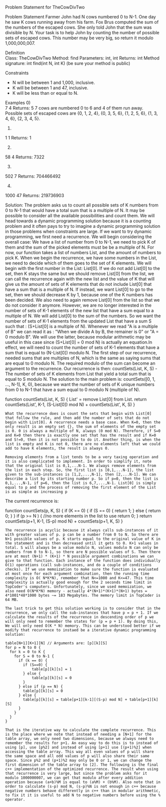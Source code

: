  Problem Statement for TheCowDivTwo

Problem Statement
    Farmer John had N cows numbered 0 to N-1. One day he saw K cows running away from his farm. Fox Brus computed the sum of the numbers of the escaped cows. She only told John that the sum was divisible by N. 
	Your task is to help John by counting the number of possible sets of escaped cows. This number may be very big, so return it modulo 1,000,000,007.

Definition  	
Class:	TheCowDivTwo
Method:	find
Parameters:	int, int
Returns:	int
Method signature:	int find(int N, int K)
(be sure your method is public)

Constraints
-	N will be between 1 and 1,000, inclusive.
-	K will be between 1 and 47, inclusive.
-	K will be less than or equal to N.

Examples
0)	  	
7
4
Returns: 5
7 cows are numbered 0 to 6 and 4 of them run away. Possible sets of escaped cows are {0, 1, 2, 4}, {0, 3, 5, 6}, {1, 2, 5, 6}, {1, 3, 4, 6}, {2, 3, 4, 5}.

1)	   	
1
1
Returns: 1

2)	  	
58
4
Returns: 7322

3)	
502
7
Returns: 704466492

4)	
1000
47
Returns: 219736903

Solution:
	The problem asks us to count all possible sets of K numbers from 0 to N-1 that would have a total sum that is a multiple of N. It may be possible to consider all the available possibilities and count them. We will head towards a dynamic programming solution because it is a counting problem and it often pays to try to imagine a dynamic programming solution in those problems when constraints are large. If we want to try dynamic programming, we first need a recurrence. We will begin considering the overall case: We have a list of number from 0 to N-1, we need to pick K of them and the sum of the picked elements must be be a multiple of N. For now, our function takes a list of numbers List, and the amount of numbers to pick K.
	When we begin the recurrence, we have some numbers in the List, we need to decide which of them goes to the set of K elements. We will begin with the first number in the List: List[0]. If we do not add List[0] to the set, then K stays the same but we should remove List[0] from the list, we can call the recurrence again with the new list and the value of K that will give us the amount of sets of K elements that do not include List[0] that have a sum that is a multiple of N. If instead, we want List[0] to go to the set, then we should decrease K by 1, because one of the K numbers has been decided. We also need to again remove List[0] from the list so that we do not consider it anymore. However, we are no longer interested in the number of sets of K-1 elements of the new list that have a sum equal to a multiple of N. We will add List[0] to the sum of the numbers. So we want the number of sets of K-1 elements from the updated List that have a sum S such that : (S+List[0] is a multiple of N).
	Whenever we read "A is a multiple of B" we can read it as : "When we divide A by B, the remainer is 0" or "A = 0 modulo B". We will use the latter, because modular arithmetic may be useful in this case since (S+List[0] = 0 mod N) is actually an equation.In effect, we will need to count the number of sets of K-1 elements that have a sum that is equal to (N-List[0]) modulo N. The first step of our recurrence, needed sums that are multiples of N, which is the same as saying sums that are equal to 0 modulo N. The required modulo of the sum can become an argument to the recurrence. 
	Our recurrence is then: countSets(List, K, S) - The number of sets of K elements from List that yield a total sum that is equal to S modulo N. The solution to the main problem is: countSets([0, 1, ..., N-1], K, 0), because we want the number of sets of K unique numbers from 0 to N-1 that have a sum equal to 0 modulo N (multiple of N).

function countSets(List, K, S) {
    List' = remove List[0] from List.
    return countSets(List', K-1, (S-List[0]) mod N) + countSets(List', K, S)
}

	What the recurrence does is count the sets that begin with List[0] that follow the rule, and then add the number of sets that do not begin with List[0]. A recurrence needs a base case. When K=0, then the only result is an empty set {}, the sum of elements of the empty set is 0. 0 is always a multiple of N, always (0 mod N). Therefore, if S=0 and K=0 then there is exactly one set that has the result and if K=0 and S!=0, then it is not possible to do it. Another thing, is when the list is empty and K is not 0, there are no elements left that we could add to have K elements, the result is always 0. 

	Removing elements from a list tends to be a very taxing operation and it is also complicated to implement. In order to simplify it, note that the original list is 0,1,...N-1. We always remove elements from the list in each step. So, the first list is [0,1,...N-1], the list given to the sub-instances is [1,2,...,N-1], then [2,...N-1]. We can describe a list by its starting number p. So if p=0, then the list is 0,1,...,N-1, if p=6, then the list is 6,7,...,N-1. List[0] is simply equal to p and the process of removing the first element of the List is as simple as increasing p

The current recurrence is:

function countSets(p, K, S) {
    if (K == 0) {
        if (S == 0) {
            return 1;
        } else {
            return 0;
        }
    }
    if (p >= N ) {  //no more elements in the list to use
        return 0;
    }
    return countSets(p+1, K-1, (S-p) mod N) + countSets(p+1, K, S)
}

	The recurrence is acyclic because it always calls sub-instances of it with greater values of p. p can be a number from 0 to N. So there are N+1 possible values of p. K starts equal to the original value of K in the statement and is then decreased until it gets to 0. K+1 values in total. S will always be a value modulo N, values modulo N can only be numbers from 0 to N-1, so there are N possible values of S. Then there are at most (N+1) * (K+1) * N possible argument combinations we can give to that function. Each instance of the function does individually O(1) operations (call sub-instances, and do a couple of conditions checks). If we use memoization to make sure the function is evaluated at most once for each argument combination, then the running time complexity is O( N*K*N), remember that N<=1000 and K<=47. This time complexity is actually good enough for the 2 seconds time limit in TopCoder's computers. Unfortunately, since we used memoization, we also need O(N*K*N) memory - actually 4*(N+1)*(K+1)*(N+1) bytes = 4*1001*48*1000 bytes ~= 183 Megabytes. The memory limit in TopCoder is 64 MB.

	The last trick to get this solution working is to consider that in the recurrence, we only call the sub-instances that have p = p + 1. If we calculate the results of the recurrence in descending order of p we will only need to remember the states for (p = p + 1). By doing this, We will only need O(K * N) memory. This can be understood better if we modify that recurrence to instaed be a iterative dynamic programming solution:

    table[N+1][K+1][N] // Arguments are: [p][k][S]
    for p = N to 0 {
      for k = 0 to K {
        for S = 0 to N-1 {
          if (k == 0) {
            if (S==0) {
                table[p][k][s] = 1
            } else {
                table[p][k][s] = 0
            }
          } else if (p == N) {
            table[p][k][s] = 0
          } else {
            table[p][k][s] = table[p+1][k-1][(S-p) mod N] + table[p+1][k][S] 
          }
        }
      }
    }    

	That is the iterative way to calculate the complete recurrence. This is the place where we note that instead of needing a [N+1] for the table array, we only need two dimensions, because we always need to remember the results for p+1. An easy way to do this is to instead of using [p], use [p%2] and instead of using [p+1] use [(p+1)%2] when accessing the table array. This way all even values of p will share the same space and all odd values of p will also share their same space. Since p%2 and (p+1)%2 may only be 0 or 1, we can change the first dimension of the table array to [2]. The following is the final c++ implementation of the optimized recurrence. The result when using that recurrence is very large, but since the problem asks for it modulo 1000000007, we can get that modulo after every addition operation because (a+b)%M is equal to (a%M) + (b%M). Also note that in order to calculate (s-p) mod N, (s-p)%N is not enough in c++ because negative numbers behave differently in c++ than in modular arithmetic, to fix it it is useful to add N to negative numbers before using the % operator.
